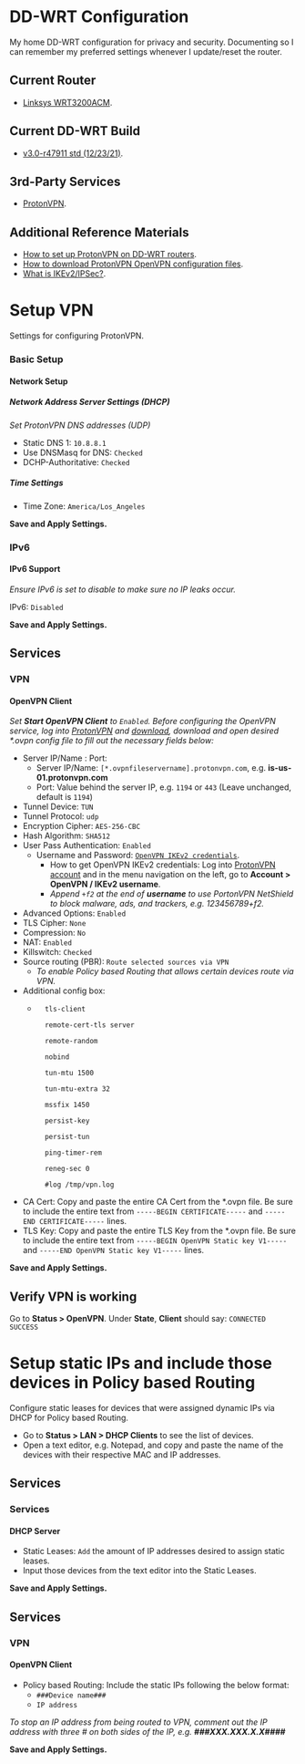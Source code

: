 # DD-WRT Configuration
My home DD-WRT configuration for privacy and security. Documenting so I can remember my preferred settings whenever I update/reset the router.

## Current Router
- [Linksys WRT3200ACM](https://www.linksys.com/us/support-product?pid=01t340000046sOsAAI).

## Current DD-WRT Build
- [v3.0-r47911 std (12/23/21)](https://forum.dd-wrt.com/phpBB2/viewtopic.php?t=331086).

## 3rd-Party Services
- [ProtonVPN](https://protonvpn.com/).

## Additional Reference Materials
- [How to set up ProtonVPN on DD-WRT routers](https://protonvpn.com/support/vpn-router-ddwrt/).
- [How to download ProtonVPN OpenVPN configuration files](https://protonvpn.com/support/vpn-config-download/).
- [What is IKEv2/IPSec?](https://protonvpn.com/support/what-is-ikev2-ipsec/).

# Setup VPN
Settings for configuring ProtonVPN.

### Basic Setup

#### Network Setup

##### Network Address Server Settings (DHCP)
_Set ProtonVPN DNS addresses (UDP)_

- Static DNS 1: `10.8.8.1`
- Use DNSMasq for DNS: `Checked`
- DCHP-Authoritative: `Checked`

##### Time Settings
- Time Zone: `America/Los_Angeles`

**Save and Apply Settings.**

### IPv6

#### IPv6 Support
_Ensure IPv6 is set to disable to make sure no IP leaks occur._

IPv6: `Disabled`

**Save and Apply Settings.**

## Services

### VPN

#### OpenVPN Client
_Set **Start OpenVPN Client** to `Enabled`. Before configuring the OpenVPN service, log into [ProtonVPN](https://account.protonvpn.com/login) and [download](https://protonvpn.com/support/vpn-config-download/), download and open desired *.ovpn config file to fill out the necessary fields below:_

- Server IP/Name : Port:
    - Server IP/Name: `[*.ovpnfileservername].protonvpn.com`, e.g. **is-us-01.protonvpn.com**
    - Port: Value behind the server IP, e.g. `1194` or `443` (Leave unchanged, default is `1194`)
- Tunnel Device: `TUN`
- Tunnel Protocol: `udp`
- Encryption Cipher: `AES-256-CBC`
- Hash Algorithm: `SHA512`
- User Pass Authentication: `Enabled`
    - Username and Password: [`OpenVPN IKEv2 credentials`](https://protonvpn.com/support/what-is-ikev2-ipsec/).
        - How to get OpenVPN IKEv2 credentials: Log into [ProtonVPN account](https://account.protonvpn.com/login) and in the menu navigation on the left, go to **Account > OpenVPN / IKEv2 username**.
        - _Append `+f2` at the end of **username** to use PortonVPN NetShield to block malware, ads, and trackers, e.g. 123456789+f2._
- Advanced Options: `Enabled`
- TLS Cipher: `None`
- Compression: `No`
- NAT: `Enabled`
- Killswitch: `Checked`
- Source routing (PBR): `Route selected sources via VPN`
    - _To enable Policy based Routing that allows certain devices route via VPN._
- Additional config box:
    - ```
        tls-client

        remote-cert-tls server

        remote-random

        nobind

        tun-mtu 1500

        tun-mtu-extra 32

        mssfix 1450

        persist-key

        persist-tun

        ping-timer-rem

        reneg-sec 0

        #log /tmp/vpn.log
- CA Cert: Copy and paste the entire CA Cert from the *.ovpn file. Be sure to include the entire text from `-----BEGIN CERTIFICATE-----` and `-----END CERTIFICATE-----` lines.
- TLS Key: Copy and paste the entire TLS Key from the *.ovpn file. Be sure to include the entire text from `-----BEGIN OpenVPN Static key V1-----` and `-----END OpenVPN Static key V1-----` lines.

**Save and Apply Settings.**

## Verify VPN is working

Go to **Status > OpenVPN**. Under **State**, **Client** should say: `CONNECTED SUCCESS`

# Setup static IPs and include those devices in Policy based Routing
Configure static leases for devices that were assigned dynamic IPs via DHCP for Policy based Routing.

- Go to **Status > LAN > DHCP Clients** to see the list of devices.
- Open a text editor, e.g. Notepad, and copy and paste the name of the devices with their respective MAC and IP addresses.

## Services

### Services

#### DHCP Server

- Static Leases: `Add` the amount of IP addresses desired to assign static leases.
- Input those devices from the text editor into the Static Leases.

**Save and Apply Settings.**

## Services

### VPN

#### OpenVPN Client

- Policy based Routing: Include the static IPs following the below format:
    - `###Device name###`
    - `IP address`

_To stop an IP address from being routed to VPN, comment out the IP address with three # on both sides of the IP, e.g. **###XXX.XXX.X.X####**_

**Save and Apply Settings.**
